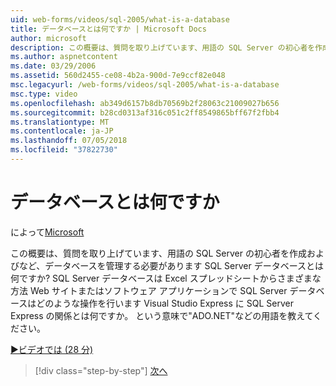 ```yaml
---
uid: web-forms/videos/sql-2005/what-is-a-database
title: データベースとは何ですか | Microsoft Docs
author: microsoft
description: この概要は、質問を取り上げています、用語の SQL Server の初心者を作成およびなど、データベースを管理する必要があります SQL Server データベースとは何ですか?。 どう。。。
ms.author: aspnetcontent
ms.date: 03/29/2006
ms.assetid: 560d2455-ce08-4b2a-900d-7e9ccf82e048
msc.legacyurl: /web-forms/videos/sql-2005/what-is-a-database
msc.type: video
ms.openlocfilehash: ab349d6157b8db70569b2f28063c21009027b656
ms.sourcegitcommit: b28cd0313af316c051c2ff8549865bff67f2fbb4
ms.translationtype: MT
ms.contentlocale: ja-JP
ms.lasthandoff: 07/05/2018
ms.locfileid: "37822730"
---
```

<a name="what-is-a-database"></a>データベースとは何ですか
====================
によって[Microsoft](https://github.com/microsoft)

この概要は、質問を取り上げています、用語の SQL Server の初心者を作成およびなど、データベースを管理する必要があります SQL Server データベースとは何ですか? SQL Server データベースは Excel スプレッドシートからさまざまな方法 Web サイトまたはソフトウェア アプリケーションで SQL Server データベースはどのような操作を行います Visual Studio Express に SQL Server Express の関係とは何ですか。 という意味で"ADO.NET"などの用語を教えてください。

[&#9654;ビデオでは (28 分)](https://channel9.msdn.com/Blogs/ASP-NET-Site-Videos/what-is-a-database)

> [!div class="step-by-step"]
> [次へ](understanding-database-tables-and-records.md)
